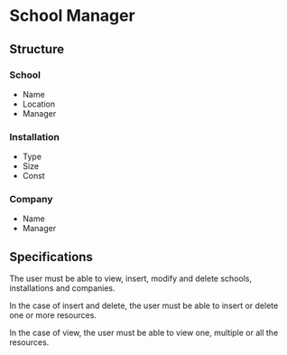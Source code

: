 # School Manager

## Structure

### School

* Name
* Location
* Manager

### Installation

* Type
* Size
* Const

### Company

* Name
* Manager

## Specifications

The user must be able to view, insert, modify and delete schools, installations and companies.

In the case of insert and delete, the user must be able to insert or delete one or more resources.

In the case of view, the user must be able to view one, multiple or all the resources.